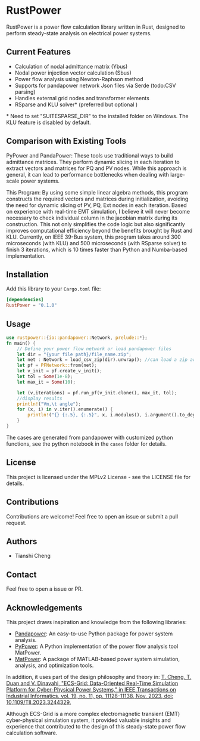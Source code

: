 # RustPower

RustPower is a power flow calculation library written in Rust, designed to perform steady-state analysis on electrical power systems.

## Current Features

- Calculation of nodal admittance matrix (Ybus)
- Nodal power injection vector calculation (Sbus)
- Power flow analysis using Newton-Raphson method
- Supports for pandapower network Json files via Serde (todo:CSV parsing)
- Handles external grid nodes and transformer elements
- RSparse and KLU solver* (preferred but optional )

\* Need to set "SUITESPARSE_DIR" to the installed folder on Windows. The KLU feature is disabled by default.

## Comparison with Existing Tools 

PyPower and PandaPower: These tools use traditional ways to build admittance matrices. They perform dynamic slicing in each iteration to extract vectors and matrices for PQ and PV nodes. While this approach is general, it can lead to performance bottlenecks when dealing with large-scale power systems.

This Program: By using some simple linear algebra methods, this program constructs the required vectors and matrices during initialization, avoiding the need for dynamic slicing of PV, PQ, Ext nodes in each iteration. Based on experience with real-time EMT simulation, I believe it will never become necessary to check individual column in the jacobian matrix during its construction. This not only simplifies the code logic but also significantly improves computational efficiency beyond the benefits brought by Rust and KLU.
Currently, on IEEE 39-Bus system, this program takes around 300 microseconds (with KLU) and 500 microseconds (with RSparse solver) to finish 3 iterations, which is 10 times faster than Python and Numba-based implementation.


## Installation

Add this library to your `Cargo.toml` file:

```toml
[dependencies]
RustPower = "0.1.0"
```

## Usage

```Rust
use rustpower::{io::pandapower::Network, prelude::*};
fn main() {
    // Define your power flow network or load pandapower files
    let dir = "{your file path}/file_name.zip";
    let net : Network = load_csv_zip(dir).unwrap(); //can load a zip archive or folder with csvs
    let pf = PFNetwork::from(net);
    let v_init = pf.create_v_init();
    let tol = Some(1e-8);
    let max_it = Some(10);

    let (v,iterations) = pf.run_pf(v_init.clone(), max_it, tol);
    //display results
    println!("Vm,\t angle"); 
    for (x, i) in v.iter().enumerate() {
        println!("{} {:.5}, {:.5}", x, i.modulus(), i.argument().to_degrees());
    }
}
```
The cases are generated from pandapower with customized python functions, see the python notebook in the `cases` folder for details.

## License

This project is licensed under the MPLv2 License - see the LICENSE file for details.

## Contributions

Contributions are welcome! Feel free to open an issue or submit a pull request.

## Authors

- Tianshi Cheng
## Contact

Feel free to open a issue or PR.

## Acknowledgements

This project draws inspiration and knowledge from the following libraries:

- [Pandapower](https://github.com/e2nIEE/pandapower): An easy-to-use Python package for power system analysis.
- [PyPower](/https://github.com/rwl/PYPOWER): A Python implementation of the power flow analysis tool MatPower.
- [MatPower](https://matpower.org/): A package of MATLAB-based power system simulation, analysis, and optimization tools.

In addition, it uses part of the design philosophy and theory in:
[T. Cheng, T. Duan and V. Dinavahi, "ECS-Grid: Data-Oriented Real-Time Simulation Platform for Cyber-Physical Power Systems," in IEEE Transactions on Industrial Informatics, vol. 19, no. 11, pp. 11128-11138, Nov. 2023, doi: 10.1109/TII.2023.3244329.](https://era.library.ualberta.ca/items/5e45c2ff-9b92-41c7-b685-020110b77239)

Although ECS-Grid is a more complex electromagnetic transient (EMT) cyber-physical simulation system, it provided valuable insights and experience that contributed to the design of this steady-state power flow calculation software.
